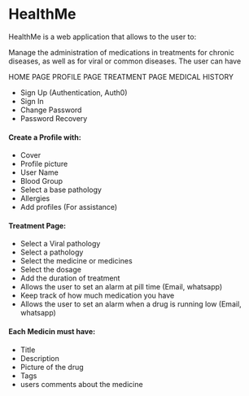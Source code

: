 # HealthMe

HealthMe is a web application that allows to the user to:

Manage the administration of medications in treatments for chronic diseases, as well as for viral or common diseases.
The user can have 

HOME PAGE
PROFILE PAGE
TREATMENT PAGE
MEDICAL HISTORY

- Sign Up (Authentication, Auth0)
- Sign In
- Change Password
- Password Recovery
#### Create a Profile with:
  - Cover 
  - Profile picture
  - User Name
  - Blood Group
  - Select a base pathology
  - Allergies
  - Add profiles (For assistance)
#### Treatment Page:
  - Select a  Viral pathology
  - Select a pathology
  - Select the medicine or medicines
  - Select the dosage
  - Add the duration of treatment
  - Allows the user to set an alarm at pill time (Email, whatsapp)
  - Keep track of how much medication you have
  - Allows the user to set an alarm when a drug is running low (Email, whatsapp) 
#### Each Medicin must have:
  - Title
  - Description
  - Picture of the drug
  - Tags
  - users comments about the medicine
  
  
  
  
 
 
